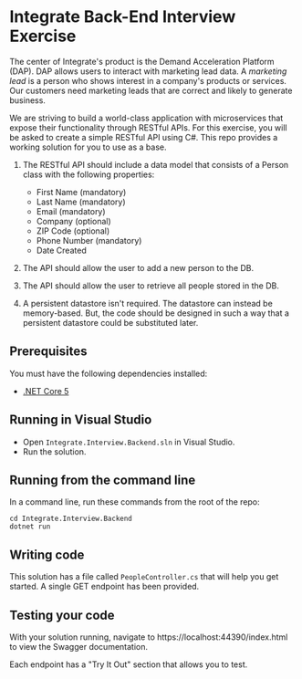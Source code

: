 # Integrate Back-End Interview Exercise
The center of Integrate's product is the Demand Acceleration Platform (DAP). DAP allows users to interact with marketing lead data. A *marketing lead* is a person who shows interest in a company's products or services. Our customers need marketing leads that are correct and likely to generate business. 

We are striving to build a world-class application with microservices that expose their functionality through RESTful APIs. For this exercise, you will be asked to create a simple RESTful API using C#. This repo provides a working solution for you to use as a base.

1. The RESTful API should include a data model that consists of a Person class with the following properties:
    * First Name (mandatory)
    * Last Name (mandatory)
    * Email (mandatory)
    * Company (optional)
    * ZIP Code (optional)
    * Phone Number (mandatory)
    * Date Created

2. The API should allow the user to add a new person to the DB.
3. The API should allow the user to retrieve all people stored in the DB.
4. A persistent datastore isn't required. The datastore can instead be memory-based. But, the code should be designed in such a way that a persistent datastore could be substituted later.

## Prerequisites
You must have the following dependencies installed:
* [.NET Core 5](https://dotnet.microsoft.com/download)

## Running in Visual Studio
* Open `Integrate.Interview.Backend.sln` in Visual Studio.
* Run the solution.

## Running from the command line
In a command line, run these commands from the root of the repo:
```
cd Integrate.Interview.Backend
dotnet run
```

## Writing code
This solution has a file called `PeopleController.cs` that will help you get started. A single GET endpoint has been provided. 

## Testing your code
With your solution running, navigate to https://localhost:44390/index.html to view the Swagger documentation.

Each endpoint has a "Try It Out" section that allows you to test.
